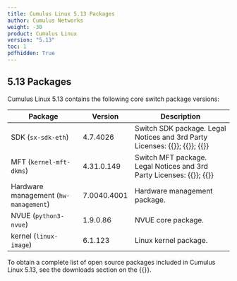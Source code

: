 ```yaml
---
title: Cumulus Linux 5.13 Packages
author: Cumulus Networks
weight: -30
product: Cumulus Linux
version: "5.13"
toc: 1
pdfhidden: True
---
```

## 5.13 Packages

Cumulus Linux 5.13 contains the following core switch package versions:

| Package | Version | Description |
| --- | ----| ----------- |
| SDK (`sx-sdk-eth`) | 4.7.4026  | Switch SDK package. Legal Notices and 3rd Party Licenses: {{<exlink url="https://content.mellanox.com/Legal/3rdPartyUnifyNotice_SDK_sx_sdk_4_7_3000_4.7.2948-010.pdf" text="SDK 3rd Party Unify Notice">}}; {{<exlink url="https://content.mellanox.com/Legal/3rdPartyNotice_SDK_sx_sdk_4_7_3000_4.7.2948-010.pdf" text="SDK 3rd Party Notice">}}; {{<exlink url="https://content.mellanox.com/Legal/license_SDK_sx_sdk_4_7_3000_4.7.2948-010.pdf" text="SDK License">}} |
| MFT (`kernel-mft-dkms`) | 4.31.0.149| Switch MFT package. Legal Notices and 3rd Party Licenses: {{<exlink url="https://content.mellanox.com/Legal/3rdPartyNotice_MFT_LINUX_4_30_2_mft-4.30.2.pdf" text="MFT 3rd Party Notice">}}; {{<exlink url="https://content.mellanox.com/Legal/license_MFT_LINUX_4_30_2_mft-4.30.2.pdf" text="MFT License">}} |
| Hardware management (`hw-management`) | 7.0040.4001 | Hardware management package.|
| NVUE (`python3-nvue`) | 1.9.0.86 | NVUE core package. |
| kernel (`linux-image`) | 6.1.123 | Linux kernel package. |

To obtain a complete list of open source packages included in Cumulus Linux 5.13, see the downloads section on the {{<exlink url="https://enterprise-support.nvidia.com/s/" text="NVIDIA Enterprise support portal">}}.
